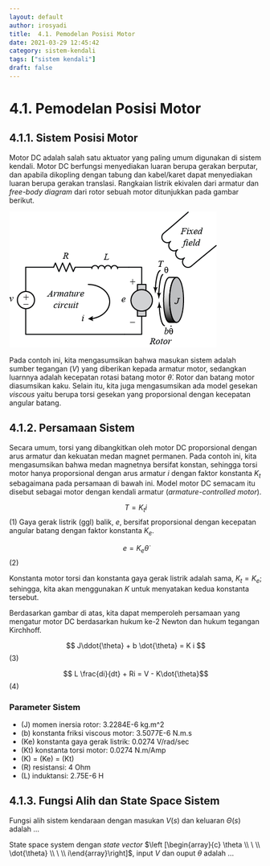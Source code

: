 ```yaml
---
layout: default
author: irosyadi
title:  4.1. Pemodelan Posisi Motor
date: 2021-03-29 12:45:42
category: sistem-kendali
tags: ["sistem kendali"]
draft: false
---
```


# 4.1. Pemodelan Posisi Motor

## 4.1.1. Sistem Posisi Motor

Motor DC adalah salah satu aktuator yang paling umum digunakan di sistem kendali. Motor DC berfungsi menyediakan luaran berupa gerakan berputar, dan apabila dikopling dengan tabung dan kabel/karet dapat menyediakan luaran berupa gerakan translasi. Rangkaian listrik ekivalen dari armatur dan *free-body diagram*  dari rotor sebuah motor ditunjukkan pada gambar berikut.

![](https://raw.githubusercontent.com/irosyadi/vnote.image/master/1616914091_20210328134756212_12378.png)

Pada contoh ini, kita mengasumsikan bahwa masukan sistem adalah sumber tegangan ($V$) yang diberikan kepada armatur motor, sedangkan luarnnya adalah kecepatan rotasi batang motor $\dot{\theta}$. Rotor dan batang motor diasumsikan kaku. Selain itu, kita juga mengasumsikan ada model gesekan *viscous*  yaitu berupa torsi gesekan yang proporsional dengan kecepatan angular batang.

## 4.1.2. Persamaan Sistem
Secara umum, torsi yang dibangkitkan oleh motor DC proporsional dengan arus armatur dan kekuatan medan magnet permanen. Pada contoh ini, kita mengasumsikan bahwa medan magnetnya bersifat konstan, sehingga torsi motor hanya proporsional dengan arus armatur $i$ dengan faktor konstanta $K_t$ sebagaimana pada persamaan di bawah ini. Model motor DC semacam itu disebut sebagai motor dengan kendali armatur (*armature-controlled motor*).

$$  T = K_{t} i$$ (1)
Gaya gerak listrik (ggl) balik, $e$, bersifat proporsional dengan kecepatan angular batang dengan faktor konstanta $K_e$.

$$  e = K_{e} \dot{\theta}$$ (2)

Konstanta motor torsi dan konstanta gaya gerak listrik adalah sama, $K_t = K_e$; sehingga, kita akan menggunakan $K$ untuk menyatakan kedua konstanta tersebut.

Berdasarkan gambar di atas, kita dapat memperoleh persamaan yang mengatur motor DC berdasarkan hukum ke-2 Newton dan hukum tegangan Kirchhoff.

$$ J\ddot{\theta} + b \dot{\theta} = K i $$ (3)

$$ L \frac{di}{dt} + Ri = V - K\dot{\theta}$$ (4)

### Parameter Sistem

- (J) momen inersia rotor: 3.2284E-6 kg.m^2
- (b) konstanta friksi viscous motor: 3.5077E-6 N.m.s
- (Ke) konstanta gaya gerak listrik: 0.0274 V/rad/sec
- (Kt) konstanta torsi motor: 0.0274 N.m/Amp
- (K) = (Ke) = (Kt)
- (R) resistansi: 4 Ohm
- (L) induktansi: 2.75E-6 H

## 4.1.3. Fungsi Alih dan State Space Sistem

Fungsi alih sistem kendaraan dengan masukan $V(s)$ dan keluaran ${\Theta}(s)$  adalah ...  

State space system dengan *state vector*  $\left [\begin{array}{c} \theta \\ \ \\ \dot{\theta} \\ \ \\ i\end{array}\right]$,  input $V$ dan ouput $\theta$ adalah ...  

